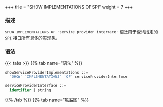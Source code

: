 +++
title = "SHOW IMPLEMENTATIONS OF SPI"
weight = 7
+++

### 描述

`SHOW IMPLEMENTATIONS OF 'service provider interface'` 语法用于查询指定的 `SPI` 接口所有具体的实现类。

### 语法

{{< tabs >}}
{{% tab name="语法" %}}
```sql
showServiceProviderImplementations ::=
  'SHOW' 'IMPLEMENTATIONS' 'OF' serviceProviderInterface

serviceProviderInterface ::=
  identifier | string
```
{{% /tab %}}
{{% tab name="铁路图" %}}
<iframe frameborder="0" name="diagram" id="diagram" width="100%" height="100%"></iframe>
{{% /tab %}}
{{< /tabs >}}

### 返回值说明

| 列    | 说明      |
|------|---------|
| name | 实现类名称   |
| type | 类型      |
| class_path | 实现类完整路径 |

### 示例

- 查询 `org.apache.shardingsphere.sharding.spi.ShardingAlgorithm` 接口的所有实现类

```sql
SHOW IMPLEMENTATIONS OF 'org.apache.shardingsphere.sharding.spi.ShardingAlgorithm'
```

```sql
SHOW IMPLEMENTATIONS OF 'org.apache.shardingsphere.sharding.spi.ShardingAlgorithm';
+-------------------------------------+----------------+-------------------------------------------------------------------------------------------------+
| name                                | type           | class_path                                                                                      |
+-------------------------------------+----------------+-------------------------------------------------------------------------------------------------+
| ModShardingAlgorithm                | MOD            | org.apache.shardingsphere.sharding.algorithm.sharding.mod.ModShardingAlgorithm                  |
| HashModShardingAlgorithm            | HASH_MOD       | org.apache.shardingsphere.sharding.algorithm.sharding.mod.HashModShardingAlgorithm              |
| VolumeBasedRangeShardingAlgorithm   | VOLUME_RANGE   | org.apache.shardingsphere.sharding.algorithm.sharding.range.VolumeBasedRangeShardingAlgorithm   |
| BoundaryBasedRangeShardingAlgorithm | BOUNDARY_RANGE | org.apache.shardingsphere.sharding.algorithm.sharding.range.BoundaryBasedRangeShardingAlgorithm |
| AutoIntervalShardingAlgorithm       | AUTO_INTERVAL  | org.apache.shardingsphere.sharding.algorithm.sharding.datetime.AutoIntervalShardingAlgorithm    |
| IntervalShardingAlgorithm           | INTERVAL       | org.apache.shardingsphere.sharding.algorithm.sharding.datetime.IntervalShardingAlgorithm        |
| ClassBasedShardingAlgorithm         | CLASS_BASED    | org.apache.shardingsphere.sharding.algorithm.sharding.classbased.ClassBasedShardingAlgorithm    |
| InlineShardingAlgorithm             | INLINE         | org.apache.shardingsphere.sharding.algorithm.sharding.inline.InlineShardingAlgorithm            |
| ComplexInlineShardingAlgorithm      | COMPLEX_INLINE | org.apache.shardingsphere.sharding.algorithm.sharding.inline.ComplexInlineShardingAlgorithm     |
| HintInlineShardingAlgorithm         | HINT_INLINE    | org.apache.shardingsphere.sharding.algorithm.sharding.hint.HintInlineShardingAlgorithm          |
+-------------------------------------+----------------+-------------------------------------------------------------------------------------------------+
10 rows in set (0.52 sec)
```

### 补充说明

针对一些常用的 `SPI` 接口实现，ShardingSphere 提供了语法糖功能，可以简化操作，目前已提供的语法糖功能的 `SPI` 接口如下：

- 查询 `org.apache.shardingsphere.sharding.spi.ShardingAlgorithm` 接口实现：[SHOW SHARDING ALGORITHM IMPLEMENTATIONS](/cn/user-manual/shardingsphere-proxy/distsql/syntax/ral/show-implementation/sharding/show-sharding-algorithm-implementations)
- 查询 `org.apache.shardingsphere.readwritesplitting.spi.ReadQueryLoadBalanceAlgorithm` 接口实现：[SHOW READ QUERY LOAD BALANCE ALGORITHM IMPLEMENTATIONS](/cn/user-manual/shardingsphere-proxy/distsql/syntax/ral/show-implementation/readwrite-splitting/show-read-query-load-balance-algorithm-implementations)
- 查询 `org.apache.shardingsphere.encrypt.spi.EncryptAlgorithm` 接口实现：[SHOW ENCRYPT ALGORITHM IMPLEMENTATIONS](/cn/user-manual/shardingsphere-proxy/distsql/syntax/ral/show-implementation/encrypt/show-encrypt-algorithm-implementations)
- 查询 `org.apache.shardingsphere.mask.spi.MaskAlgorithm` 接口实现：[SHOW MASK ALGORITHM IMPLEMENTATIONS](/cn/user-manual/shardingsphere-proxy/distsql/syntax/ral/show-implementation/mask/show-mask-algorithm-implementations)
- 查询 `org.apache.shardingsphere.shadow.spi.ShadowAlgorithm` 接口实现：[SHOW SHADOW ALGORITHM IMPLEMENTATIONS](/cn/user-manual/shardingsphere-proxy/distsql/syntax/ral/show-implementation/shadow/show-shadow-algorithm-implementations)
- 查询 `org.apache.shardingsphere.keygen.core.algorithm.KeyGenerateAlgorithm` 接口实现：[SHOW KEY GENERATE ALGORITHM IMPLEMENTATIONS](/cn/user-manual/shardingsphere-proxy/distsql/syntax/ral/show-implementation/show-key-generate-algorithm-implementations)

### 保留字

`SHOW`、`IMPLEMENTATIONS`、`OF`

### 相关链接

- [保留字](/cn/user-manual/shardingsphere-proxy/distsql/syntax/reserved-word/)
